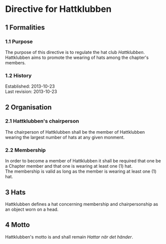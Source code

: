 # Directive for Hattklubben

## 1 Formalities
### 1.1 Purpose
The purpose of this directive is to regulate the hat club *Hattklubben*.  
Hattklubben aims to promote the wearing of hats among the chapter's members.

### 1.2 History
Established: 2013-10-23  
Last revision: 2013-10-23

## 2 Organisation
### 2.1 Hattklubben's chairperson
The chairperson of Hattklubben shall be the member of Hattklubben wearing the largest number of hats at any given monment.

### 2.2 Membership
In order to become a member of Hattklubben it shall be required that one be a Chapter member and that one is wearing at least one (1) hat.  
The membership is valid as long as the member is wearing at least one (1) hat.

## 3 Hats
Hattklubben defines a hat concerning membership and chairpersonship as an object worn on a head.

## 4 Motto
Hattklubben's motto is and shall remain *Hattar när det händer*.
